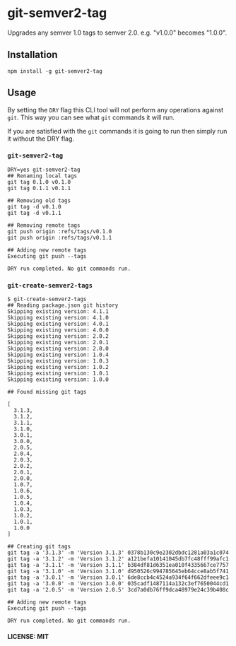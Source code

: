 # git-semver2-tag

Upgrades any semver 1.0 tags to semver 2.0. e.g. "v1.0.0" becomes "1.0.0".

## Installation

```
npm install -g git-semver2-tag
```

## Usage

By setting the `DRY` flag this CLI tool will not perform any operations against `git`. This way you can see what `git` commands it will run.

If you are satisfied with the `git` commands it is going to run then simply run it without the DRY flag.

### `git-semver2-tag`

```
DRY=yes git-semver2-tag
## Renaming local tags
git tag 0.1.0 v0.1.0
git tag 0.1.1 v0.1.1

## Removing old tags
git tag -d v0.1.0
git tag -d v0.1.1

## Removing remote tags
git push origin :refs/tags/v0.1.0
git push origin :refs/tags/v0.1.1

## Adding new remote tags
Executing git push --tags

DRY run completed. No git commands run.
```

### `git-create-semver2-tags`

```
$ git-create-semver2-tags
## Reading package.json git history
Skipping existing version: 4.1.1
Skipping existing version: 4.1.0
Skipping existing version: 4.0.1
Skipping existing version: 4.0.0
Skipping existing version: 2.0.2
Skipping existing version: 2.0.1
Skipping existing version: 2.0.0
Skipping existing version: 1.0.4
Skipping existing version: 1.0.3
Skipping existing version: 1.0.2
Skipping existing version: 1.0.1
Skipping existing version: 1.0.0

## Found missing git tags 

[
  3.1.3,
  3.1.2,
  3.1.1,
  3.1.0,
  3.0.1,
  3.0.0,
  2.0.5,
  2.0.4,
  2.0.3,
  2.0.2,
  2.0.1,
  2.0.0,
  1.0.7,
  1.0.6,
  1.0.5,
  1.0.4,
  1.0.3,
  1.0.2,
  1.0.1,
  1.0.0
]

## Creating git tags
git tag -a '3.1.3' -m 'Version 3.1.3' 0378b130c9e2302dbdc1281a03a1c074
git tag -a '3.1.2' -m 'Version 3.1.2' a121befa10141045db7fc48fff99afc1
git tag -a '3.1.1' -m 'Version 3.1.1' b384df81d6351ea010f4335667ce7757
git tag -a '3.1.0' -m 'Version 3.1.0' d950526c994785645eb64cce8ab5f741
git tag -a '3.0.1' -m 'Version 3.0.1' 6de8ccb4c4524a934f64f662dfeee9c1
git tag -a '3.0.0' -m 'Version 3.0.0' 035cadf1487114a132c3ef7650044cd1
git tag -a '2.0.5' -m 'Version 2.0.5' 3cd7a0db76ff9dca48979e24c39b408c

## Adding new remote tags
Executing git push --tags

DRY run completed. No git commands run.
```

#### LICENSE: MIT

